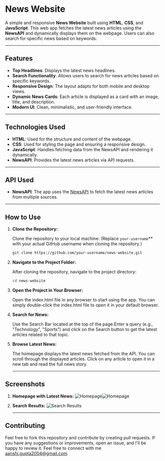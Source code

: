 
# **News Website**

A simple and responsive **News Website** built using **HTML**, **CSS**, and **JavaScript**. This web app fetches the latest news articles using the **NewsAPI** and dynamically displays them on the webpage. Users can also search for specific news based on keywords.

---

## **Features**

- **Top Headlines**: Displays the latest news headlines.
- **Search Functionality**: Allows users to search for news articles based on specific keywords.
- **Responsive Design**: The layout adapts for both mobile and desktop views.
- **Dynamic News Cards**: Each article is displayed as a card with an image, title, and description.
- **Modern UI**: Clean, minimalistic, and user-friendly interface.

---

## **Technologies Used**

- **HTML**: Used for the structure and content of the webpage.
- **CSS**: Used for styling the page and ensuring a responsive design.
- **JavaScript**: Handles fetching data from the NewsAPI and rendering it dynamically.
- **NewsAPI**: Provides the latest news articles via API requests.

---

## **API Used**

- **NewsAPI**: The app uses the [NewsAPI](https://newsapi.org/docs/endpoints/everything) to fetch the latest news articles from multiple sources.

---

## **How to Use**

1. **Clone the Repository:**

   Clone the repository to your local machine:
   (Replace `your-username`** with your actual GitHub username when cloning the repository )
   ```bash
   git clone https://github.com/your-username/news-website.git
2. **Navigate to the Project Folder:**
   
   After cloning the repository, navigate to the project directory:
   ```bash
   cd news-website
3. **Open the Project in Your Browser:**
   
   Open the index.html file in any browser to start using the app. You can simply double-click the index.html file to open it in your default browser.
4. **Search for News:**

   Use the Search Bar located at the top of the page.Enter a query (e.g., "Technology", "Sports") and click on the Search button to get the latest articles related to that topic.
5. **Browse Latest News:**

   The homepage displays the latest news fetched from the API. You can scroll through the displayed articles.
   Click on any article to open it in a new tab and read the full news story.

   ---

## **Screenshots**

1. **Homepage with Latest News:**
   ![Homepage](https://github.com/gupta-aanshi/NewsAPI/blob/main/assets/screenshots/Screenshot%202024-11-27%20173358.png)![Homepage](https://github.com/gupta-aanshi/NewsAPI/blob/main/assets/screenshots/Screenshot%202024-11-27%20173442.png)
3. **Search Results:**
   ![Search Results](https://github.com/gupta-aanshi/NewsAPI/blob/main/assets/screenshots/Screenshot%202024-11-27%20170926.png)

   ---

## **Contributing**

Feel free to fork this repository and contribute by creating pull requests. If you have any suggestions or improvements, open an issue, and I'll be happy to review it. 
Feel free to connect with me aanshi.gupta2004@gmail.com.

   
   
